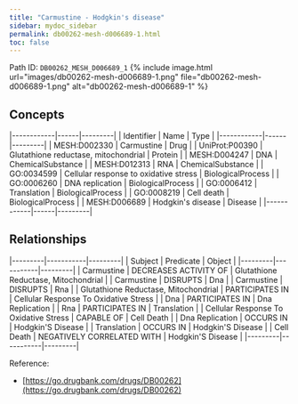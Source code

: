 ```yaml
---
title: "Carmustine - Hodgkin's disease"
sidebar: mydoc_sidebar
permalink: db00262-mesh-d006689-1.html
toc: false 
---
```



Path ID: `DB00262_MESH_D006689_1`
{% include image.html url="images/db00262-mesh-d006689-1.png" file="db00262-mesh-d006689-1.png" alt="db00262-mesh-d006689-1" %}

## Concepts

|------------|------|---------|
| Identifier | Name | Type    |
|------------|------|---------|
| MESH:D002330 | Carmustine | Drug |
| UniProt:P00390 | Glutathione reductase, mitochondrial | Protein |
| MESH:D004247 | DNA | ChemicalSubstance |
| MESH:D012313 | RNA | ChemicalSubstance |
| GO:0034599 | Cellular response to oxidative stress | BiologicalProcess |
| GO:0006260 | DNA replication | BiologicalProcess |
| GO:0006412 | Translation | BiologicalProcess |
| GO:0008219 | Cell death | BiologicalProcess |
| MESH:D006689 | Hodgkin's disease | Disease |
|------------|------|---------|

## Relationships

|---------|-----------|---------|
| Subject | Predicate | Object  |
|---------|-----------|---------|
| Carmustine | DECREASES ACTIVITY OF | Glutathione Reductase, Mitochondrial |
| Carmustine | DISRUPTS | Dna |
| Carmustine | DISRUPTS | Rna |
| Glutathione Reductase, Mitochondrial | PARTICIPATES IN | Cellular Response To Oxidative Stress |
| Dna | PARTICIPATES IN | Dna Replication |
| Rna | PARTICIPATES IN | Translation |
| Cellular Response To Oxidative Stress | CAPABLE OF | Cell Death |
| Dna Replication | OCCURS IN | Hodgkin'S Disease |
| Translation | OCCURS IN | Hodgkin'S Disease |
| Cell Death | NEGATIVELY CORRELATED WITH | Hodgkin'S Disease |
|---------|-----------|---------|

Reference: 
  - [https://go.drugbank.com/drugs/DB00262](https://go.drugbank.com/drugs/DB00262)
